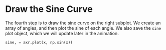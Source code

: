# Draw the Sine Curve

The fourth step is to draw the sine curve on the right subplot. We create an array of angles, and then plot the sine of each angle. We also save the `sine` plot object, which we will update later in the animation.

```python
sine, = axr.plot(x, np.sin(x))
```

#
